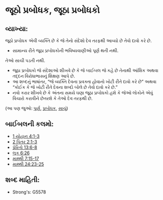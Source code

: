 # જૂઠો પ્રબોધક, જૂઠા પ્રબોધકો 

## વ્યાખ્યા: 

જૂઠો પ્રબોધક એવી વ્યક્તિ છે કે જે તેનો સંદેશો દેવ તરફથી આવ્યો છે તેવો દાવો કરે છે.

* સામાન્ય રીતે જૂઠા પ્રબોધકોની ભવિષ્યવાણીઓ પૂર્ણ થતી નથી.

તેઓ સાચી પડતી નથી.

* જૂઠા પ્રબોધકો જે સંદેશાઓ શીખવે છે કે જે બાઈબલ જે કહે છે તેનાથી આંશિક અથવા તદ્દન વિરોધાભાસનું શિક્ષણ આપે છે.
* આ શબ્દનું ભાષાંતર, “જે વ્યક્તિ દેવના પ્રવક્તા હોવાનો ખોટી રીતે દાવો કરે છે” અથવા “કોઈક કે જે ખોટી રીતે દેવના શબ્દો બોલે છે તેવો દાવો કરે છે.”
* નવો કરાર શીખવે છે કે અંતના સમયે ઘણા જૂઠા પ્રબોધકો હશે કે જેઓ લોકોને એવું વિચારો કરાવીને છેતરશે કે  તેઓ દેવ તરફથી  છે.

(આ પણ જુઓ: [પૂર્ણ](../kt/fulfill.md), [પ્રબોધક](../kt/prophet.md), [સાચું](../kt/true.md))

## બાઈબલની કલમો: 

* [1 યોહાન 4:1-3](rc://gu/tn/help/1jn/04/01)
* [2 પિતર 2:1-3](rc://gu/tn/help/2pe/02/01)
* [પ્રેરિતો 13:6-8](rc://gu/tn/help/act/13/06)
* [લૂક 6:26](rc://gu/tn/help/luk/06/26)
* [માથ્થી 7:15-17](rc://gu/tn/help/mat/07/15)
* [માથ્થી 24:23-25](rc://gu/tn/help/mat/24/23)

## શબ્દ માહિતી: 

* Strong's: G5578
